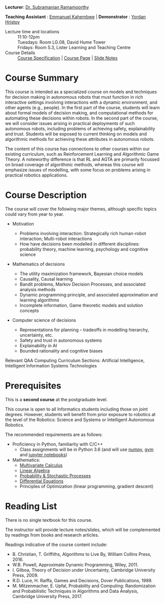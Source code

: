 **Lecturer**: [Dr. Subramanian Ramamoorthy](http://homepages.inf.ed.ac.uk/sramamoo)

**Teaching Assistant** : [Emmanuel Kahembwe](https://www.edinburgh-robotics.org/students/emmanuel-kahembwe) | **Demonstrator** : [Yordan Hristov](https://www.inf.ed.ac.uk/people/students/Yordan_Hristov.html)
<dl>
<dt>Lecture time and locations</dt>
<dd>11:10-12pm</dd>
<dd>Tuesdays: Room LG.08, David Hume Tower</dd>
<dd>Fridays: Room 5.3, Lister Learning and Teaching Centre </dd>
<dt>Course Details</dt>
<dd><a href="http://www.drps.ed.ac.uk/17-18/dpt/cxinfr11090.htm">Course Specification</a> | <a href="http://www.inf.ed.ac.uk/teaching/courses/dmr">Course Page</a>  | <a href="https://infr11090.github.io/notes" >Slide Notes</a>  </dd>
</dl>

# [](#summary) Course Summary

This course is intended as a specialized course on models and techniques for decision making in autonomous robots that must function in rich interactive settings involving interactions with a dynamic environment, and other agents (e.g., people). In the first part of the course, students will learn about formal models of decision making, and computational methods for automating these decisions within robots. In the second part of the course, we will consider issues arising in practical deployments of such autonomous robots, including problems of achieving safety, explainability and trust. Students will be exposed to current thinking on models and algorithmic methods for achieving these attributes in autonomous robots.

The content of this course has connections to other courses within our existing curriculum, such as Reinforcement Learning and Algorithmic Game Theory. A noteworthy difference is that RL and AGTA are primarily focussed on broad coverage of algorithmic methods, whereas this course will emphasize issues of modelling, with some focus on problems arising in practical robotics applications.


# [](#themes) Course Description
The course will cover the following major themes, although specific topics could vary from year to year.

*	Motivation
	- Problems involving interaction: Strategically rich human-robot interaction; Multi-robot interactions
	- How have decisions been modelled in different disciplines: probability theory, machine learning, psychology and cognitive science

*	Mathematics of decisions
	- The utility maximization framework, Bayesian choice models
	- Causality, Causal learning
	- Bandit problems, Markov Decision Processes, and associated analysis methods
	- Dynamic programming principle, and associated approximation and learning algorithms
	- Incomplete information, Game theoretic models and solution concepts

*	Computer science of decisions
	- Representations for planning – tradeoffs in modelling hierarchy, uncertainty, etc.
	- Safety and trust in autonomous systems
	- Explainability in AI
	- Bounded rationality and cognitive biases

Relevant QAA Computing Curriculum Sections: Artificial Intelligence, Intelligent Information Systems Technologies

# [](#requisites) Prerequisites
This is a **second course** at the postgraduate level.

This course is open to all Informatics students including those on joint degrees. However, students will benefit from prior exposure to robotics at the level of the Robotics: Science and Systems or Intelligent Autonomous Robotics.

The recommended requirements are as follows:
*	Proficiency in Python, familiarity with C/C++
	* Class assignments will be in Python 3.6 (and will use [numpy](http://cs231n.github.io/python-numpy-tutorial/), [gym](https://github.com/openai/gym) and [jupyter notebooks](https://medium.com/codingthesmartway-com-blog/getting-started-with-jupyter-notebook-for-python-4e7082bd5d46))
*	Mathematics:
	- [Multivariate Calculus](https://ocw.mit.edu/courses/mathematics/18-02-multivariable-calculus-fall-2007/)
	- [Linear Algebra](https://ocw.mit.edu/courses/mathematics/18-06-linear-algebra-spring-2010/)
	- [Probability & Stochastic Processes](https://projects.iq.harvard.edu/stat110/youtube)
	- [Differential Equations](https://ocw.mit.edu/courses/mathematics/18-03-differential-equations-spring-2010/)
	- Principles of Optimization (linear programming, gradient descent)

# [](#reading) Reading List

There is no single textbook for this course. 

The instructor will provide lecture notes/slides, which will be complemented by readings from books and research articles.

Readings indicative of the course content include:
-	B. Christian, T. Griffiths, Algorithms to Live By, William Collins Press, 2016.
-	W.B. Powell, Approximate Dynamic Programming, Wiley, 2011.
-	I. Gilboa, Theory of Decision under Uncertainty, Cambridge University Press, 2009.
-	R.D. Luce, H. Raiffa, Games and Decisions, Dover Publications, 1989.
-	M. Mitzenmacher, E. Upfal, Probability and Computing: Randomization and Probabilistic Techniques in Algorithms and Data Analysis, Cambridge University Press, 2017.
